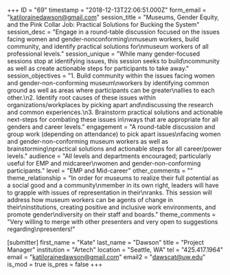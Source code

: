 +++
ID = "69"
timestamp = "2018-12-13T22:06:51.000Z"
form_email = "katilorainedawson@gmail.com"
session_title = "Museums, Gender Equity, and the Pink Collar Job: Practical Solutions for Bucking the System"
session_desc = "Engage in a round-table discussion focused on the issues facing women and gender-nonconforming\nmuseum workers, build community, and identify practical solutions for\nmuseum workers of all professional levels."
session_unique = "While many gender-focused sessions stop at identifying issues, this session seeks to build\ncommunity as well as create actionable steps for participants to take away."
session_objectives = "1. Build community within the issues facing women and gender-non-conforming museum\nworkers by identifying common ground as well as areas where participants can be greater\nallies to each other.\n2. Identify root causes of these issues within organizations/workplaces by picking apart and\ndiscussing the research and common experiences.\n3. Brainstorm practical solutions and actionable next-steps for combating these issues in\nways that are appropriate for all genders and career levels."
engagement = "A round-table discussion and group work (depending on attendance) to pick apart issues\nfacing women and gender-non-conforming museum workers as well as brainstorming\npractical solutions and actionable steps for all career/power levels."
audience = "All levels and departments encouraged; particularly useful for EMP and midcareer\nwomen and gender-non-conforming participants."
level = "EMP and Mid-career"
other_comments = ""
theme_relationship = "In order for museums to realize their full potential as a social good and a community\nmember in its own right, leaders will have to grapple with issues of representation in their\nranks. This session will address how museum workers can be agents of change in their\ninstitutions, creating positive and inclusive work environments, and promote gender\ndiversity on their staff and boards."
theme_comments = "Very willing to merge with other presenters and very open to suggestions regarding\npresenters!"

[submitter]
first_name = "Kate"
last_name = "Dawson"
title = "Project Manager"
institution = "Artech"
location = "Seattle, WA"
tel = "425.417.1964"
email = "katilorainedawson@gmail.com"
email2 = "dawscat@uw.edu"
is_mod = true
is_pres = false
+++
